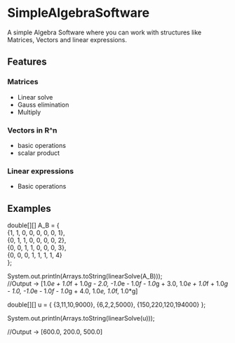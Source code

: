 # SimpleAlgebraSoftware

A simple Algebra Software where you can work with structures like Matrices, Vectors and linear expressions.

## Features
### Matrices
- Linear solve
- Gauss elimination
- Multiply
### Vectors in R^n
- basic operations
- scalar product
### Linear expressions
- Basic operations  

## Examples

double[][] A_B = { <br>
    {1, 1, 0, 0, 0, 0, 0, 1},   
    {0, 1, 1, 0, 0, 0, 0, 2},  
    {0, 0, 1, 1, 0, 0, 0, 3},   
    {0, 0, 0, 1, 1, 1, 1, 4}    
};

System.out.println(Arrays.toString(linearSolve(A_B))); <br>
//Output -> [1.0*e + 1.0*f + 1.0*g - 2.0, -1.0*e - 1.0*f - 1.0*g + 3.0, 1.0*e + 1.0*f + 1.0*g - 1.0, -1.0*e - 1.0*f - 1.0*g + 4.0, 1.0*e, 1.0*f, 1.0*g]

double[][] u = {
  {3,11,10,9000},
  {6,2,2,5000},
  {150,220,120,194000}
};

System.out.println(Arrays.toString(linearSolve(u)));

//Output -> [600.0, 200.0, 500.0]
